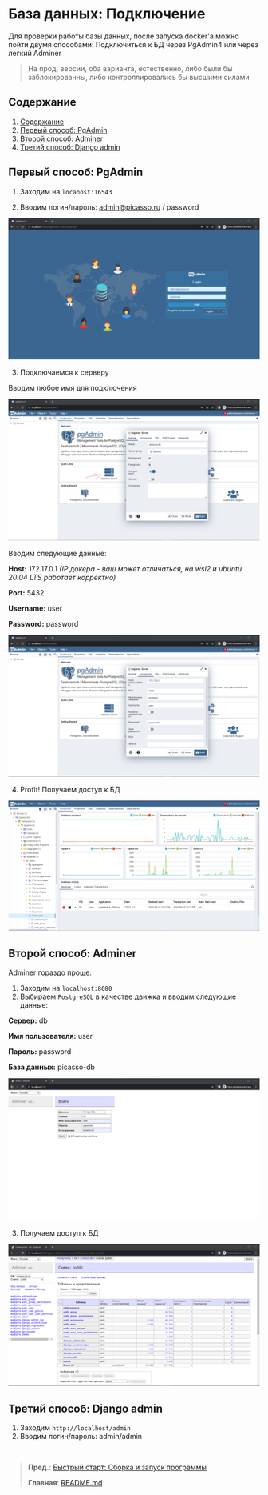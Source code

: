 # База данных: Подключение
Для проверки работы базы данных, после запуска docker'а можно пойти двумя способами:
Подключиться к БД через PgAdmin4 или через легкий Adminer

> На прод. версии, оба варианта, естественно, либо были бы заблокированны, либо контроллировались бы высшими силами


## Содержание
  1. [Содержание](#Содержание)
  2. [Первый способ: PgAdmin](#Первый-способ-PgAdmin)
  3. [Второй способ: Adminer](#Второй-способ-Adminer)
  4. [Третий способ: Django admin](#Третий-способ-Django-admin)


## Первый способ: PgAdmin

1. Заходим на `locahost:16543`

2. Вводим логин/пароль: admin@picasso.ru / password

![PgAdmin | login](/docs/images/pgadmin_login.png "PgAdmin | login")

3. Подключаемся к серверу

Вводим любое имя для подключения

![PgAdmin | connection to server | Server > General](/docs/images/pgadmin_add_server.png "PgAdmin | connection to server | Server > General")

Вводим следующие данные:

**Host:** 172.17.0.1 _(IP докера - ваш может отличаться, на wsl2 и ubuntu 20.04 LTS работает корректно)_

**Port:** 5432

**Username:** user

**Password:** password

![PgAdmin | Server > Connection](/docs/images/pgadmin_connection.png "PgAdmin | connection to server | Server > Connection")


4. Profit! Получаем доступ к БД

![PgAdmin | Access to the server was obtained](/docs/images/pgadmin_access.png "PgAdmin | Access to the server was obtained")

## Второй способ: Adminer

Adminer гораздо проще:

1. Заходим на `localhost:8080`
2. Выбираем `PostgreSQL` в качестве движка и вводим следующие данные:

**Сервер:** db

**Имя пользователя:** user

**Пароль:** password

**База данных:** picasso-db

![Adminer | Login](/docs/images/adminer-login.png "Adminer | Login")

3. Получаем доступ к БД

![Adminer | Access to the server was obtained](/docs/images/adminer_access.png "Adminer | Access to the server was obtained")


## Третий способ: Django admin

1. Заходим `http://localhost/admin`
2. Вводим логин/пароль: admin/admin

<br />

> **Пред.**: [Быстрый старт: Сборка и запуск программы](quick_start.md)
>
> **Главная**: [README.md](/README.md)